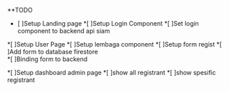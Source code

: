 **TODO 

* [ ]Setup Landing page
    *[ ]Setup Login Component
    *[ ]Set login component to backend api siam 

*[ ]Setup User Page 
    *[ ]Setup lembaga component 
    *[ ]Setup form regist
    *[ ]Add form to database firestore  
    *[ ]Binding form to backend

*[ ]Setup dashboard admin page 
    *[ ]show all registrant
    *[ ]show spesific registrant